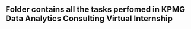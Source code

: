 <h2>Folder contains all the tasks perfomed in KPMG Data Analytics Consulting Virtual Internship </h2>

